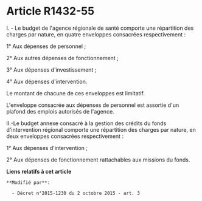 # Article R1432-55

I. - Le budget de l'agence régionale de santé comporte une répartition des charges par nature, en quatre enveloppes
consacrées respectivement : 

1° Aux dépenses de personnel ; 

2° Aux autres dépenses de fonctionnement ; 

3° Aux dépenses d'investissement ; 

4° Aux dépenses d'intervention. 

Le montant de chacune de ces enveloppes est limitatif. 

L'enveloppe consacrée aux dépenses de personnel est assortie d'un plafond des emplois autorisés de l'agence. 

II.-Le budget annexe consacré à la gestion des crédits du fonds d'intervention régional comporte une répartition des charges
par nature, en deux enveloppes consacrées respectivement : 

1° Aux dépenses d'intervention ; 

2° Aux dépenses de fonctionnement rattachables aux missions du fonds.

**Liens relatifs à cet article**

	**Modifié par**:

	  - Décret n°2015-1230 du 2 octobre 2015 - art. 3
